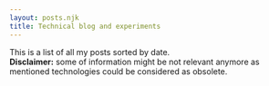 ```yaml
---
layout: posts.njk
title: Technical blog and experiments
---
```


This is a list of all my posts sorted by date.<br/>
**Disclaimer:**
some of information might be not relevant anymore as mentioned technologies could be considered as obsolete.
